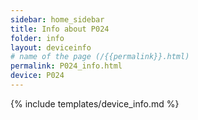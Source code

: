 ```yaml
---
sidebar: home_sidebar
title: Info about P024
folder: info
layout: deviceinfo
# name of the page (/{{permalink}}.html)
permalink: P024_info.html
device: P024
---
```

{% include templates/device_info.md %}
